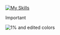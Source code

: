 [![My Skills](https://skillicons.dev/icons?i=bash,blender,github,py,r)](https://skillicons.dev)

> [!IMPORTANT]
> ![1% and edited colors](https://geps.dev/progress/1?dangerColor=e3c5ff&warningColor=ae58ff&successColor=8300ff)
